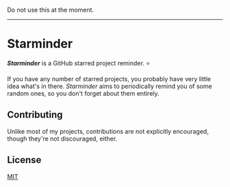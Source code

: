 Do not use this at the moment.


---


# Starminder

_**Starminder**_ is a GitHub starred project reminder. ⭐

If you have any number of starred projects, you probably have very little idea what's in there. _Starminder_ aims to periodically remind you of some random ones, so you don't forget about them entirely.


## Contributing

Unlike most of my projects, contributions are not explicitly encouraged, though they're not discouraged, either.


## License

[MIT](https://choosealicense.com/licenses/mit/)

